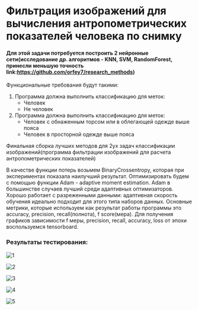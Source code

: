 # Фильтрация изображений для вычисления антропометрических показателей человека по снимку
#### Для этой задачи потребуется построить 2 нейронные сети(исследование др. алгоритмов - KNN, SVM, RandomForest, принесли меньшую точность link:https://github.com/orfey7/research_methods)

Функциональные требования будут такими:
1) Программа должна выполнить классификацию для меток: 
   - Человек
   - Не человек
2) Программа должна выполнить классификацию для меток:
   - Человек с обнаженным торсом или в облегающей одежде выше пояса
   - Человек в просторной одежде выше пояса


Финальная сборка лучших методов для 2ух задач классификации изображений(программа фильтрации изображений для расчета антропометрических показателей)


В качестве функции потерь возьмем BinaryCrossentropy, которая при экспериментах показала наилучший результат. Оптимизировать будем с помощью функции Adam - adaptive moment estimation.
Adam в большинстве случаев лучший среди адаптивных оптимизаторов. Хорошо работает с разреженными данными: адаптивная скорость обучения идеально подходит для этого типа наборов данных.
Основные метрики, которые используем как результат работы программы это accuracy, precision, recall(полнота), f score(мера).
Для получения графиков зависимости f меры, precision, recall, accuracy, loss от эпохи воспользуемся tensorboard.

### Результаты тестирования:

![1](https://user-images.githubusercontent.com/55453859/118717199-6bb59200-b82e-11eb-839d-f6e7bb93eca9.png)

![2](https://user-images.githubusercontent.com/55453859/118717227-75d79080-b82e-11eb-96d1-92ad7e0aebee.png)

![3](https://user-images.githubusercontent.com/55453859/118717258-812abc00-b82e-11eb-960f-cc0f47fe228d.png)

![4](https://user-images.githubusercontent.com/55453859/118717261-81c35280-b82e-11eb-8054-dfc17b969842.png)

![5](https://user-images.githubusercontent.com/55453859/118717275-87209d00-b82e-11eb-8178-d1d7f0ed685b.png)

